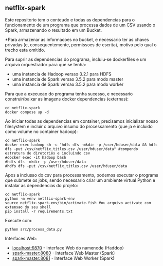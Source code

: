 ## netflix-spark

Este repositorio tem o conteudo e todas as dependencias para o funcionamento de um programa que processa dados de um CSV usando o Spark, armazenando o resultado em um Bucket. 

*Para armazenar as informacoes no bucket, e necessario ter as chaves privadas (e, consequentemente, permissoes de escrita), motivo pelo qual o trecho esta omitido.

Para suprir as dependencias do programa, incluiu-se dockerfiles e um arquivo orquestrador para que se tenha:

- uma instancia de Hadoop versao 3.2.1 para HDFS
- uma instancia de Spark versao 3.5.2 para modo master 
- uma instancia de Spark versao 3.5.2 para modo worker

Para que a execucao do programa tenha sucesso, e necessario construir/baixar as imagens docker dependencias (externas):

```shell
cd netflix-spark
docker compose up -d
```

Ao iniciar todas as dependencias em container, precisamos inicializar nosso filesystem e incluir o arquivo insumo do processamento (que ja e incluido como volume no container hadoop):

```shell
cd netflix-spark
docker exec hadoop sh -c "hdfs dfs -mkdir -p /user/hduser/data && hdfs dfs -put /csv/netflix_titles.csv /user/hduser/data" #compondo estrutura de diretorios e incluindo csv
#docker exec -it hadoop bash
#hdfs dfs -mkdir -p /user/hduser/data
#hdfs dfs -put /csv/netflix_titles.csv /user/hduser/data
```

Apos a inclusao do csv para processamento, podemos executar o programa que submete os jobs, sendo necessario criar um ambiente virtual Python e instalar as dependencias do projeto: 

```shell
cd netflix-spark
python -m venv netflix-spark-env
source netflix-spark-env/bin/activate.fish #ou arquivo activate com extensao do seu shell
pip install -r requirements.txt
```

Execute com:

```shell
python src/process_data.py
```

Interfaces Web:

- [localhost:9870](http://localhost:9870/) - Interface Web do namenode (Haddop)
- [spark-master:8080](http://spark-master:8080/) - Interface Web Master (Spark)
- [spark-master:8081](http://spark-master:8081/) - Interface Web Worker (Spark)